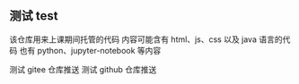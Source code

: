 <h2>测试 test</h2>

<p>该仓库用来上课期间托管的代码 内容可能含有 html、js、css 以及 java 语言的代码 也有 python、jupyter-notebook 等内容</p>

测试 gitee 仓库推送
测试 github 仓库推送
